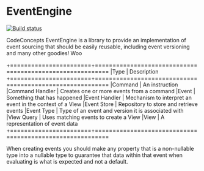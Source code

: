# EventEngine

[![Build status](https://ci.appveyor.com/api/projects/status/s43g0nu23aqks25i/branch/master?svg=true)](https://ci.appveyor.com/project/m3zercat/eventengine/branch/master)

CodeConcepts EventEngine is a library to provide an implementation of event sourcing that should be easily reusable, including event versioning and many other goodies! Woo

+=======================+==========================================================
|Type					| Description
+=======================+==========================================================
|Command				| An instruction 
|Command Handler		| Creates one or more events from a command
|Event					| Something that has happened
|Event Handler			| Mechanism to interpret an event in the context of a View
|Event Store			| Repository to store and retrieve events
|Event Type				| Type of an event and version it is associated with
|View Query				| Uses matching events to create a View
|View					| A representation of event data
+=======================+==========================================================

When creating events you should make any property that is a non-nullable type into a nullable type to guarantee that data within that event when evaluating is what is expected and not a default. 
